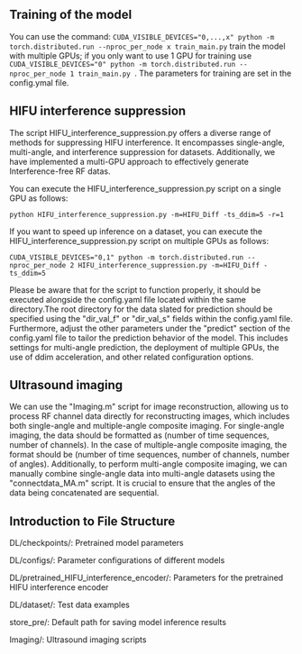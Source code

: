 ## Training of the model

You can use the command: `CUDA_VISIBLE_DEVICES="0,...,x" python -m torch.distributed.run --nproc_per_node x train_main.py` train the model with multiple GPUs; if you only want to use 1 GPU for training use `CUDA_VISIBLE_DEVICES="0" python -m torch.distributed.run --nproc_per_node 1 train_main.py `. The parameters for training are set in the config.ymal file.

## HIFU interference suppression

The script HIFU_interference_suppression.py offers a diverse range of methods for suppressing HIFU interference. It encompasses single-angle, multi-angle, and interference suppression for datasets. Additionally, we have implemented a multi-GPU approach to effectively generate Interference-free RF datas. 

You can execute the HIFU_interference_suppression.py script on a single GPU as follows:

`python HIFU_interference_suppression.py -m=HIFU_Diff -ts_ddim=5 -r=1`  

If you want to speed up inference on a dataset, you can execute the HIFU_interference_suppression.py script on multiple GPUs as follows:

`CUDA_VISIBLE_DEVICES="0,1" python -m torch.distributed.run --nproc_per_node 2 HIFU_interference_suppression.py -m=HIFU_Diff -ts_ddim=5`

Please be aware that for the script to function properly, it should be executed alongside the config.yaml file located within the same directory.The root directory for the data slated for prediction should be specified using the "dir_val_f" or "dir_val_s" fields within the config.yaml file. Furthermore, adjust the other parameters under the "predict" section of the config.yaml file to tailor the prediction behavior of the model. This includes settings for multi-angle prediction, the deployment of multiple GPUs, the use of ddim acceleration, and other related configuration options.

## Ultrasound imaging

We can use the "Imaging.m" script for image reconstruction, allowing us to process RF channel data directly for reconstructing images, which includes both single-angle and multiple-angle composite imaging. For single-angle imaging, the data should be formatted as (number of time sequences, number of channels). In the case of multiple-angle composite imaging, the format should be (number of time sequences, number of channels, number of angles). Additionally, to perform multi-angle composite imaging, we can manually combine single-angle data into multi-angle datasets using the "connectdata_MA.m" script. It is crucial to ensure that the angles of the data being concatenated are sequential.

## Introduction to File Structure

DL/checkpoints/: Pretrained model parameters

DL/configs/: Parameter configurations of different models

DL/pretrained_HIFU_interference_encoder/: Parameters for the pretrained HIFU interference encoder

DL/dataset/: Test data examples

store_pre/: Default path for saving model inference results

Imaging/: Ultrasound imaging scripts
